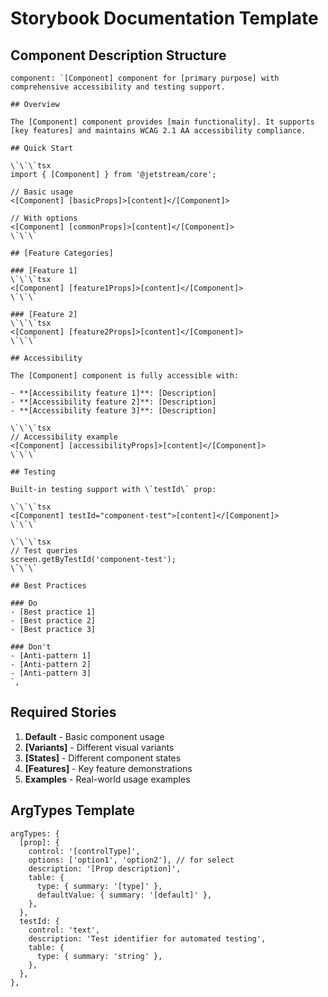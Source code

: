 # Storybook Documentation Template

## Component Description Structure

```tsx
component: `[Component] component for [primary purpose] with comprehensive accessibility and testing support.

## Overview

The [Component] component provides [main functionality]. It supports [key features] and maintains WCAG 2.1 AA accessibility compliance.

## Quick Start

\`\`\`tsx
import { [Component] } from '@jetstream/core';

// Basic usage
<[Component] [basicProps]>[content]</[Component]>

// With options
<[Component] [commonProps]>[content]</[Component]>
\`\`\`

## [Feature Categories]

### [Feature 1]
\`\`\`tsx
<[Component] [feature1Props]>[content]</[Component]>
\`\`\`

### [Feature 2]
\`\`\`tsx
<[Component] [feature2Props]>[content]</[Component]>
\`\`\`

## Accessibility

The [Component] component is fully accessible with:

- **[Accessibility feature 1]**: [Description]
- **[Accessibility feature 2]**: [Description]
- **[Accessibility feature 3]**: [Description]

\`\`\`tsx
// Accessibility example
<[Component] [accessibilityProps]>[content]</[Component]>
\`\`\`

## Testing

Built-in testing support with \`testId\` prop:

\`\`\`tsx
<[Component] testId="component-test">[content]</[Component]>
\`\`\`

\`\`\`tsx
// Test queries
screen.getByTestId('component-test');
\`\`\`

## Best Practices

### Do
- [Best practice 1]
- [Best practice 2]
- [Best practice 3]

### Don't
- [Anti-pattern 1]
- [Anti-pattern 2]
- [Anti-pattern 3]
`,
```

## Required Stories

1. **Default** - Basic component usage
2. **[Variants]** - Different visual variants
3. **[States]** - Different component states
4. **[Features]** - Key feature demonstrations
5. **Examples** - Real-world usage examples

## ArgTypes Template

```tsx
argTypes: {
  [prop]: {
    control: '[controlType]',
    options: ['option1', 'option2'], // for select
    description: '[Prop description]',
    table: {
      type: { summary: '[type]' },
      defaultValue: { summary: '[default]' },
    },
  },
  testId: {
    control: 'text',
    description: 'Test identifier for automated testing',
    table: {
      type: { summary: 'string' },
    },
  },
},
```